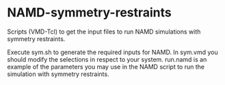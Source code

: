# NAMD-symmetry-restraints
Scripts (VMD-Tcl) to get the input files to run NAMD simulations with symmetry restraints. 

Execute sym.sh to generate the required inputs for NAMD.
In sym.vmd you should modify the selections in respect to your system.
run.namd is an example of the parameters you may use in the NAMD script to run the simulation with symmetry restraints.
